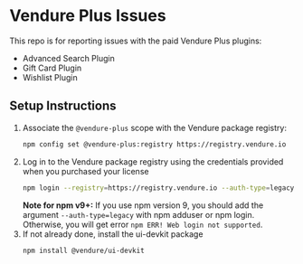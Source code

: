 # Vendure Plus Issues
This repo is for reporting issues with the paid Vendure Plus plugins:

- Advanced Search Plugin
- Gift Card Plugin
- Wishlist Plugin

## Setup Instructions

1. Associate the `@vendure-plus` scope with the Vendure package registry:
   ```bash
   npm config set @vendure-plus:registry https://registry.vendure.io
   ```
2. Log in to the Vendure package registry using the credentials provided when you purchased your license
   ```bash
   npm login --registry=https://registry.vendure.io --auth-type=legacy
   ```
   **Note for npm v9+:** If you use npm version 9, you should add the argument `--auth-type=legacy` with npm adduser or npm login. Otherwise, you will get error `npm ERR! Web login not supported`.
3. If not already done, install the ui-devkit package
   ```bash
   npm install @vendure/ui-devkit
   ```
